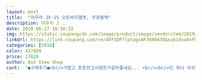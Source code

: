 ```yaml
---
layout: post 
title:  "아우라 JX-1S 오토바이헬멧, 무광블랙" 
description: 아우라 J ..
date: 2020-06-27 16:56:22 
img: https://static.coupangcdn.com/image/product/image/vendoritem/2019/09/10/3786517316/95011bb1-2f85-4e59-9a8c-108cdb44b910.jpg 
linkUrl: https://link.coupang.com/re/AFFSDP?lptag=AF3600438&subid=ahnPublicAsk&pageKey=106103517&itemId=320939071&vendorItemId=3786517316&traceid=V0-113-ecc6a172da57eb84 
categories: [1018] 
color: 4374D9 
price: 17820 
author: Ask View Shop 
cont:  "●구매후기●<br/>가볍고 튼튼한고시원한거같아좋네요... <br/><br/>단 하나 아쉬운 점은 후면 머리 사이즈 조절 레버가 없어서 건덩건덩하네요.<br/>.<br/><br/>박음질이나 마무리 상태가 깔끔하네요.<br/>.<br/> 가격대비 너무 좋은 제품을 잘 산거 같아요.<br/>.<br/><br/>상품도 받아보니 가볍고 이제여름인데<br/>쉴드도 넉넉하게 턱까지 다 내려오고 그라디에이션으로 색상이 부담스럽게 검정도 아니고 UV차단도 되네요.<br/>.<br/><br/>제 머리둘레가 57인데 사실 옆짱구라서 옆에가 딱 맞아요.<br/>.<br/> 안에 쿠션도 넉넉해서 저보다 머리 사이즈 큰 남편은 62인데 타이트하긴 하지만 들어갑니다.<br/>.<br/><br/>쿠팡배송 진짜 빠르네요 굿<br/>편리하고 가볍고 김도 바로 빠지고 햇빛도 어느정도 차단되고 디자인도 괜찮구요.<br/> 좋은것 같군요? 단점은 빨리 달릴때 조금 바람이 들어와서 오래 탈시 눈이 다칠것 같구요.<br/> 의문점은 얼마나 머리통 보호가 되는지는 글쌔요? 17000원짜리 치고는 좋은것 같은데요?<br/>" 
---
```

